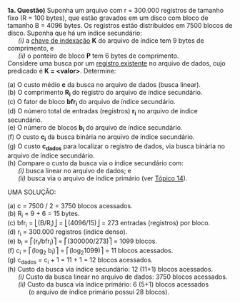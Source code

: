**1a. Questão)** Suponha um arquivo com r = 300.000 registros de tamanho fixo (R = 100 bytes), que estão gravados em um disco com bloco de tamanho B = 4096 bytes. Os registros estão distribuídos em 7500 blocos de disco. Suponha que há um índice secundário:<br>
&nbsp;&nbsp;&nbsp;&nbsp;&nbsp;&nbsp;_(i)_ a <ins>chave de indexação</ins> **K** do arquivo de índice tem 9 bytes de comprimento, e<br>
&nbsp;&nbsp;&nbsp;&nbsp;&nbsp;&nbsp;_(ii)_ o ponteiro de bloco **P** tem 6 bytes de comprimento.<br>
Considere uma busca por um <ins>registro existente</ins> no arquivo de dados, cujo predicado é **K = \<valor\>**. Determine:<br>

(a) O custo médio **c** da busca no arquivo de dados (busca linear).<br>
(b) O comprimento **R<sub>i</sub>** do registro do arquivo de índice secundário.<br>
(c) O fator de bloco **bfr<sub>i</sub>** do arquivo de índice secundário.<br>
(d) O número total de entradas (registros) **r<sub>i</sub>** no arquivo de índice secundário.<br>
(e) O número de blocos **b<sub>i</sub>** do arquivo de índice secundário.<br>
(f) O custo **c<sub>i</sub>** da busca binária no arquivo de índice secundário.<br>
(g) O custo **c<sub>dados</sub>** para localizar o registro de dados, via busca binária no arquivo de índice secundário.<br>
(h) Compare o custo da busca via o índice secundário com:<br>
&nbsp;&nbsp;&nbsp;&nbsp;&nbsp;&nbsp;_(i)_ busca linear no arquivo de dados; e<br>
&nbsp;&nbsp;&nbsp;&nbsp;&nbsp;&nbsp;_(ii)_ busca via o arquivo de índice primário (ver [Tópico 14](./topico-14.md)).

UMA SOLUÇÃO:

(a) c = 7500 / 2 = 3750 blocos acessados.<br>
(b) R<sub>i</sub> = 9 + 6 = 15 bytes.<br>
(c) bfr<sub>i</sub> = ⎣(B/R<sub>i</sub>)⎦ = ⎣(4096/15)⎦ = 273 entradas (registros) por bloco.<br>
(d) r<sub>i</sub> = 300.000 registros (índice denso).<br>
(e) b<sub>i</sub> =  ⎡(r<sub>i</sub>/bfr<sub>i</sub>)⎤ = ⎡(300000/273)⎤ = 1099 blocos.<br>
(f) c<sub>i</sub> = ⎡(log<sub>2</sub> b<sub>i</sub>)⎤ = ⎡(log<sub>2</sub>1099)⎤ = 11 blocos acessados.<br>
(g) c<sub>dados</sub> = c<sub>i</sub> + 1 = 11 + 1 = 12 blocos acessados.<br>
(h) Custo da busca via índice secundário: 12 (11+1) blocos acessados.<br>
&nbsp;&nbsp;&nbsp;&nbsp;&nbsp;&nbsp;_(i)_ Custo da busca linear no arquivo de dados: 3750 blocos acessados.<br>
&nbsp;&nbsp;&nbsp;&nbsp;&nbsp;&nbsp;_(ii)_ Custo da busca via índice primário: 6 (5+1) blocos acessados<br>
&nbsp;&nbsp;&nbsp;&nbsp;&nbsp;&nbsp;&nbsp;&nbsp;&nbsp;&nbsp;&nbsp;&nbsp;(o arquivo de índice primário possui 28 blocos).
